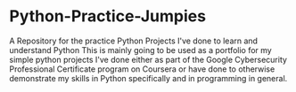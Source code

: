 # Python-Practice-Jumpies
A Repository for the practice Python Projects I've done to learn and understand Python
This is mainly going to be used as a portfolio for my simple python projects I've done 
either as part of the Google Cybersecurity Professional Certificate program on Coursera
or have done to otherwise demonstrate my skills in Python specifically and in programming
in general.  
